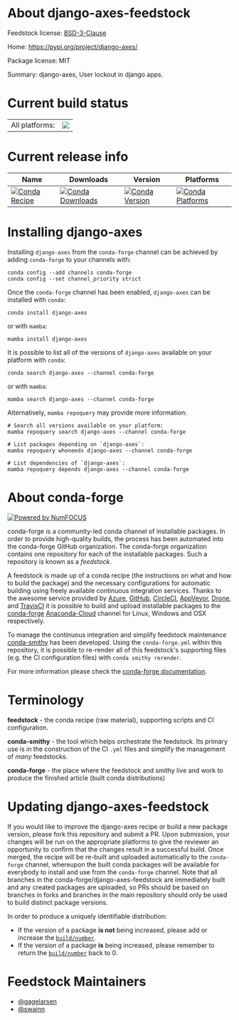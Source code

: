 About django-axes-feedstock
===========================

Feedstock license: [BSD-3-Clause](https://github.com/conda-forge/django-axes-feedstock/blob/main/LICENSE.txt)

Home: https://pypi.org/project/django-axes/

Package license: MIT

Summary: django-axes, User lockout in django apps.

Current build status
====================


<table><tr><td>All platforms:</td>
    <td>
      <a href="https://dev.azure.com/conda-forge/feedstock-builds/_build/latest?definitionId=10685&branchName=main">
        <img src="https://dev.azure.com/conda-forge/feedstock-builds/_apis/build/status/django-axes-feedstock?branchName=main">
      </a>
    </td>
  </tr>
</table>

Current release info
====================

| Name | Downloads | Version | Platforms |
| --- | --- | --- | --- |
| [![Conda Recipe](https://img.shields.io/badge/recipe-django--axes-green.svg)](https://anaconda.org/conda-forge/django-axes) | [![Conda Downloads](https://img.shields.io/conda/dn/conda-forge/django-axes.svg)](https://anaconda.org/conda-forge/django-axes) | [![Conda Version](https://img.shields.io/conda/vn/conda-forge/django-axes.svg)](https://anaconda.org/conda-forge/django-axes) | [![Conda Platforms](https://img.shields.io/conda/pn/conda-forge/django-axes.svg)](https://anaconda.org/conda-forge/django-axes) |

Installing django-axes
======================

Installing `django-axes` from the `conda-forge` channel can be achieved by adding `conda-forge` to your channels with:

```
conda config --add channels conda-forge
conda config --set channel_priority strict
```

Once the `conda-forge` channel has been enabled, `django-axes` can be installed with `conda`:

```
conda install django-axes
```

or with `mamba`:

```
mamba install django-axes
```

It is possible to list all of the versions of `django-axes` available on your platform with `conda`:

```
conda search django-axes --channel conda-forge
```

or with `mamba`:

```
mamba search django-axes --channel conda-forge
```

Alternatively, `mamba repoquery` may provide more information:

```
# Search all versions available on your platform:
mamba repoquery search django-axes --channel conda-forge

# List packages depending on `django-axes`:
mamba repoquery whoneeds django-axes --channel conda-forge

# List dependencies of `django-axes`:
mamba repoquery depends django-axes --channel conda-forge
```


About conda-forge
=================

[![Powered by
NumFOCUS](https://img.shields.io/badge/powered%20by-NumFOCUS-orange.svg?style=flat&colorA=E1523D&colorB=007D8A)](https://numfocus.org)

conda-forge is a community-led conda channel of installable packages.
In order to provide high-quality builds, the process has been automated into the
conda-forge GitHub organization. The conda-forge organization contains one repository
for each of the installable packages. Such a repository is known as a *feedstock*.

A feedstock is made up of a conda recipe (the instructions on what and how to build
the package) and the necessary configurations for automatic building using freely
available continuous integration services. Thanks to the awesome service provided by
[Azure](https://azure.microsoft.com/en-us/services/devops/), [GitHub](https://github.com/),
[CircleCI](https://circleci.com/), [AppVeyor](https://www.appveyor.com/),
[Drone](https://cloud.drone.io/welcome), and [TravisCI](https://travis-ci.com/)
it is possible to build and upload installable packages to the
[conda-forge](https://anaconda.org/conda-forge) [Anaconda-Cloud](https://anaconda.org/)
channel for Linux, Windows and OSX respectively.

To manage the continuous integration and simplify feedstock maintenance
[conda-smithy](https://github.com/conda-forge/conda-smithy) has been developed.
Using the ``conda-forge.yml`` within this repository, it is possible to re-render all of
this feedstock's supporting files (e.g. the CI configuration files) with ``conda smithy rerender``.

For more information please check the [conda-forge documentation](https://conda-forge.org/docs/).

Terminology
===========

**feedstock** - the conda recipe (raw material), supporting scripts and CI configuration.

**conda-smithy** - the tool which helps orchestrate the feedstock.
                   Its primary use is in the construction of the CI ``.yml`` files
                   and simplify the management of *many* feedstocks.

**conda-forge** - the place where the feedstock and smithy live and work to
                  produce the finished article (built conda distributions)


Updating django-axes-feedstock
==============================

If you would like to improve the django-axes recipe or build a new
package version, please fork this repository and submit a PR. Upon submission,
your changes will be run on the appropriate platforms to give the reviewer an
opportunity to confirm that the changes result in a successful build. Once
merged, the recipe will be re-built and uploaded automatically to the
`conda-forge` channel, whereupon the built conda packages will be available for
everybody to install and use from the `conda-forge` channel.
Note that all branches in the conda-forge/django-axes-feedstock are
immediately built and any created packages are uploaded, so PRs should be based
on branches in forks and branches in the main repository should only be used to
build distinct package versions.

In order to produce a uniquely identifiable distribution:
 * If the version of a package **is not** being increased, please add or increase
   the [``build/number``](https://docs.conda.io/projects/conda-build/en/latest/resources/define-metadata.html#build-number-and-string).
 * If the version of a package **is** being increased, please remember to return
   the [``build/number``](https://docs.conda.io/projects/conda-build/en/latest/resources/define-metadata.html#build-number-and-string)
   back to 0.

Feedstock Maintainers
=====================

* [@gagelarsen](https://github.com/gagelarsen/)
* [@swainn](https://github.com/swainn/)

